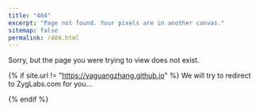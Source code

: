 ```yaml
---
title: "404"
excerpt: "Page not found. Your pixels are in another canvas."
sitemap: false
permalink: /404.html
---
```


Sorry, but the page you were trying to view does not exist.

{% if site.url != "https://yaguangzhang.github.io" %}
We will try to redirect to ZygLabs.com for you...
  <!-- Redirect to ZygLabs.com -->
  <script>
    var curUrlObj = new URL(document.location.href);
    curUrlObj.hostname  = "zyglabs.com";
    window.location.href = curUrlObj.href;
  </script>
{% endif %}